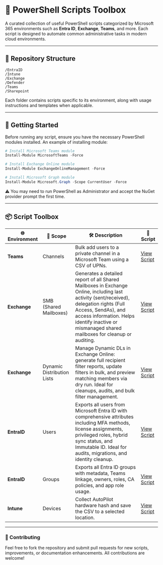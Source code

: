 # 🧰 PowerShell Scripts Toolbox

A curated collection of useful PowerShell scripts categorized by Microsoft 365 environments such as **Entra ID**, **Exchange**, **Teams**, and more. Each script is designed to automate common administrative tasks in modern cloud environments.

---

## 📁 Repository Structure

```
/EntraID
/Intune
/Exchange
/Defender
/Teams
/Sharepoint
```


Each folder contains scripts specific to its environment, along with usage instructions and templates when applicable.

---

## 🚀 Getting Started

Before running any script, ensure you have the necessary PowerShell modules installed. An example of installing module:

```powershell
# Install Microsoft Teams module
Install-Module MicrosoftTeams -Force

# Install Exchange Online module
Install-Module ExchangeOnlineManagement -Force

# Install Microsoft Graph module
Install-Module Microsoft.Graph -Scope CurrentUser -Force
```
⚠️ You may need to run PowerShell as Administrator and accept the NuGet provider prompt the first time.

---

## 📦 Script Toolbox

| 🌐 Environment | 🎯 Scope        | 🛠️ Description                                                                                                                               | 📄 Script |
|----------------|----------------|----------------------------------------------------------------------------------------------------------------------------------------------|-----------|
| **Teams**      | Channels        | Bulk add users to a private channel in a Microsoft Team using a CSV of UPNs.                                                                 | [View Script](Teams/Teams_Add-Users-To-PrivateChannel.ps1) |
| **Exchange**   | SMB (Shared Mailboxes) | Generates a detailed report of all Shared Mailboxes in Exchange Online, including last activity (sent/received), delegation rights (Full Access, SendAs), and access information. Helps identify inactive or mismanaged shared mailboxes for cleanup or auditing. | [View Script](https://github.com/gelndjj/_EXCHANGE_SMBsReport) |
| **Exchange**   | Dynamic Distribution Lists | Manage Dynamic DLs in Exchange Online: generate full recipient filter reports, update filters in bulk, and preview matching members via dry run. Ideal for cleanups, audits, and bulk filter management. | [View Script](https://github.com/gelndjj/_EXCHANGE_DDLsFilterUpdate) |
| **EntraID**    | Users           | Exports all users from Microsoft Entra ID with comprehensive attributes including MFA methods, license assignments, privileged roles, hybrid sync status, and Immutable ID. Ideal for audits, migrations, and identity cleanup. | [View Script](https://github.com/gelndjj/_ENTRA_UserReport) |
| **EntraID**    | Groups          | Exports all Entra ID groups with metadata, Teams linkage, owners, roles, CA policies, and app role usage.                                  | [View Script](https://github.com/gelndjj/_ENTRA_GroupReport) |
| **Intune**     | Devices         | Collect AutoPilot hardware hash and save the CSV to a selected location.                                                                    | [View Script](https://github.com/gelndjj/_INTUNE_Autopilot) |

---

### 🤝 Contributing
Feel free to fork the repository and submit pull requests for new scripts, improvements, or documentation enhancements. All contributions are welcome!
